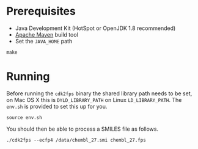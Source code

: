 # Prerequisites

- Java Development Kit (HotSpot or OpenJDK 1.8 recommended)
- [Apache Maven](https://maven.apache.org/) build tool
- Set the ``JAVA_HOME`` path

```
make
```

# Running

Before running the ``cdk2fps`` binary the shared library path needs to be set,
on Mac OS X this is ``DYLD_LIBRARY_PATH`` on Linux ``LD_LIBRARY_PATH``. The
``env.sh`` is provided to set this up for you.

```
source env.sh
```

You should then be able to process a SMILES file as follows.

```
./cdk2fps --ecfp4 /data/chembl_27.smi chembl_27.fps
```